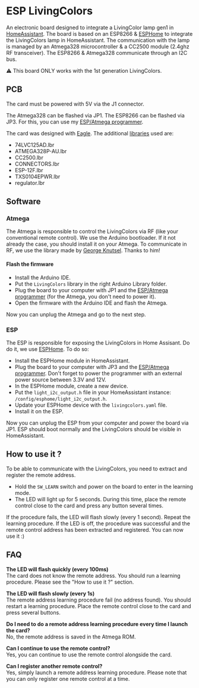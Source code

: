 # ESP LivingColors

An electronic board designed to integrate a LivingColor lamp gen1 in [HomeAssistant].
The board is based on an ESP8266 & [ESPHome] to integrate the LivingColors lamp in HomeAssistant.
The communication with the lamp is managed by an Atmega328 microcontroller & a CC2500 module (2.4ghz RF transceiver).
The ESP8266 & Atmega328 communicate through an I2C bus.

:warning: This board ONLY works with the 1st generation LivingColors.

## PCB

The card must be powered with 5V via the J1 connector.

The Atmega328 can be flashed via JP1. The ESP8266 can be flashed via JP3.
For this, you can use my [ESP/Atmega programmer].

The card was designed with [Eagle].
The additional [libraries] used are:
* 74LVC125AD.lbr
* ATMEGA328P-AU.lbr
* CC2500.lbr
* CONNECTORS.lbr
* ESP-12F.lbr
* TXS0104EPWR.lbr
* regulator.lbr

## Software

### Atmega

The Atmega is responsible to control the LivingColors via RF (like your conventional remote control).
We use the Arduino bootloader. If it not already the case, you should install it on your Atmega.
To communicate in RF, we use the library made by [George Knutsel]. Thanks to him!

#### Flash the firmware

* Install the Arduino IDE.
* Put the `LivingColors` library in the right Arduino Library folder.
* Plug the board to your computer with JP1 and the [ESP/Atmega programmer] (for the Atmega, you don't need to power it).
* Open the firmware with the Arduino IDE and flash the Atmega.

Now you can unplug the Atmega and go to the next step.

### ESP

The ESP is responsible for exposing the LivingColors in Home Assisant. Do do it, we use [ESPHome].
To do so:
* Install the ESPHome module in HomeAssistant.
* Plug the board to your computer with JP3 and the [ESP/Atmega programmer]. Don't forget to power the programmer with an external power source between 3.3V and 12V.
* In the ESPHome module, create a new device.
* Put the `light_i2c_output.h` file in your HomeAssistant instance: `/config/esphome/light_i2c_output.h`.
* Update your ESPHome device with the `livingcolors.yaml` file.
* Install it on the ESP.

Now you can unplug the ESP from your computer and power the board via JP1.
ESP should boot normally and the LivingColors should be visible in HomeAssistant.

## How to use it ?

To be able to communicate with the LivingColors, you need to extract and register the remote address.

* Hold the `SW_LEARN` switch and power on the board to enter in the learning mode.
* The LED will light up for 5 seconds. During this time, place the remote control close to the card and press any button several times.

If the procedure fails, the LED will flash slowly (every 1 second). Repeat the learning procedure.
If the LED is off, the procedure was successful and the remote control address has been extracted and registered. You can now use it :)


## FAQ

**The LED will flash quickly (every 100ms)**\
The card does not know the remote address. You should run a learning procedure. Please see the "How to use it ?" section.

**The LED will flash slowly (every 1s)**\
The remote address learning procedure fail (no address found). You should restart a learning procedure. Place the remote control close to the card and press several buttons.

**Do I need to do a remote address learning procedure every time I launch the card?**\
No, the remote address is saved in the Atmega ROM.

**Can I continue to use the remote control?**\
Yes, you can continue to use the remote control alongside the card.

**Can I register another remote control?**\
Yes, simply launch a remote address learning procedure.
Please note that you can only register one remote control at a time.

[HomeAssistant]: https://www.home-assistant.io
[ESPHome]: https://esphome.io/
[ESP/Atmega programmer]: https://github.com/hiteule/programmer-esp-atmega
[Eagle]: https://www.autodesk.fr/products/eagle
[libraries]: https://github.com/hiteule/eagle-library
[George Knutsel]: http://www.knutsel.org/2010/04/11/using-the-cc2500-arduino-shield
